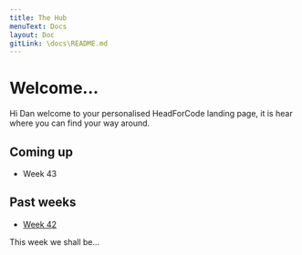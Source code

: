 ```yaml
---
title: The Hub
menuText: Docs
layout: Doc
gitLink: \docs\README.md
---
```


# Welcome...

Hi Dan welcome to your personalised HeadForCode landing page, it is hear where you can find your way around.

## Coming up

* Week 43 

## Past weeks

* [Week 42](week42)



This week we shall be...

